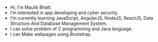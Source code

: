 - Hi, I’m Maulik Bhatt.
- I’m interested in app developing and cyber security.
- I’m currently learning JavaScript, AngularJS, NodeJS, ReactJS, Data Structure And Database Management System.
- I can solve problem of C programming and Java language.
- I can Make webpages using Bootstrap.

<!---
MaulikBhatt7/MaulikBhatt7 is a ✨ special ✨ repository because its `README.md` (this file) appears on your GitHub profile.
You can click the Preview link to take a look at your changes.
--->
